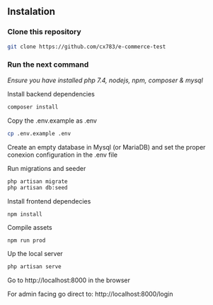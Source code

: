 ## Instalation

### Clone this repository

```sh
git clone https://github.com/cx783/e-commerce-test
```

### Run the next command
*Ensure you have installed php 7.4, nodejs, npm, composer & mysql*

Install backend dependencies
```sh
composer install
```

Copy the .env.example as .env
```sh
cp .env.example .env
```

Create an empty database in Mysql (or MariaDB) and set the proper conexion configuration in the .env file

Run migrations and seeder
```sh
php artisan migrate
php artisan db:seed
```

Install frontend dependecies
```
npm install
```

Compile assets
```
npm run prod
```

Up the local server
```sh
php artisan serve
```

Go to http://localhost:8000 in the browser

For admin facing go direct to: http://localhost:8000/login